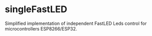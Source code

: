 # singleFastLED


Simplified implementation of independent FastLED Leds control for microcontrollers ESP8266/ESP32.
